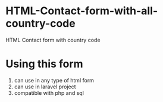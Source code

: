 # HTML-Contact-form-with-all-country-code
HTML Contact form with country code


# Using this form
1. can use in any type of html form
2. can use in laravel project
3. compatible with php and sql
